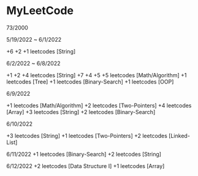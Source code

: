 # MyLeetCode
73/2000

5/19/2022 ~ 6/1/2022

+6 +2 +1 leetcodes [String]

6/2/2022 ~ 6/8/2022

+1 +2 +4 leetcodes [String]
+7 +4 +5 +5 leetcodes [Math/Algorithm]
+1 leetcodes [Tree]
+1 leetcodes [Binary-Search]
+1 leetcodes [OOP]

6/9/2022

+1 leetcodes [Math/Algorithm]
+2 leetcodes [Two-Pointers]
+4 leetcodes [Array]
+3 leetcodes [String]
+2 leetcodes [Binary-Search]

6/10/2022

+3 leetcodes [String]
+1 leetcodes [Two-Pointers]
+2 leetcodes [Linked-List]

6/11/2022
+1 leetcodes [Binary-Search]
+2 leetcodes [String]

6/12/2022
+2 leetcodes [Data Structure I]
+1 leetcodes [Array]
